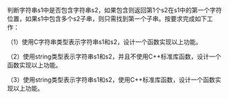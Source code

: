 判断字符串s1中是否包含字符串s2，如果包含则返回第1个s2在s1中的第一个字符位置，如果s1中包含多个s2子串，则只需找到第一个子串。按要求完成如下工作：

（1）使用C字符串类型表示字符串s1和s2，设计一个函数实现以上功能。

（2）使用string类型表示字符串s1和s2，并且不使用C++标准库函数，设计一个函数实现以上功能。

（3）使用string类型表示字符串s1和s2，使用C++标准库函数，设计一个函数实现以上功能。

